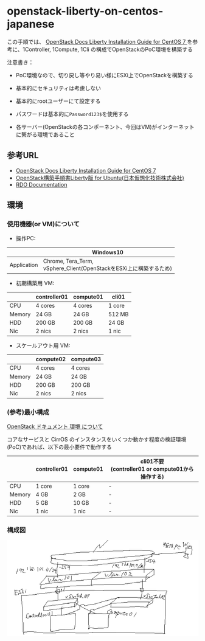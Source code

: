# openstack-liberty-on-centos-japanese

この手順では、
[OpenStack Docs Liberty Installation Guide for CentOS 7 ](http://docs.openstack.org/liberty/ja/install-guide-rdo/) を参考に、1Controller, 1Compute, 1Cli の構成でOpenStackのPoC環境を構築する


注意書き：
- PoC環境なので、切り戻し等やり易い様にESXi上でOpenStackを構築する

- 基本的にセキュリティは考慮しない

- 基本的にrootユーザーにて設定する

- パスワードは基本的に`Password123$`を使用する

- 各サーバー(OpenStackの各コンポーネント、今回はVM)がインターネットに繋がる環境であること



## 参考URL

- [OpenStack Docs Liberty Installation Guide for CentOS 7 ](http://docs.openstack.org/liberty/ja/install-guide-rdo/)
- [OpenStack構築手順書Liberty版 for Ubuntu(日本仮想化技術株式会社)](http://www.slideshare.net/VirtualTech-JP/openstackmitaka)
- [RDO Documentation](https://www.rdoproject.org/documentation/)



## 環境

### 使用機器(or VM)について

- 操作PC:

|   |Windows10|
|---|---|
|Application|Chrome, Tera_Term, </br>vSphere_Client(OpenStackをESXi上に構築するため)|


- 初期構築用 VM:

|   |controller01|compute01|cli01|
|---|---|---|---|
|CPU|4 cores|4 cores|1 core|
|Memory|24 GB|24 GB|512 MB|
|HDD|200 GB|200 GB|24 GB|
|Nic|2 nics|2 nics|1 nic|


- スケールアウト用 VM:

|   |compute02|compute03|
|---|---|---|
|CPU|4 cores|4 cores|
|Memory|24 GB|24 GB|
|HDD|200 GB|200 GB|
|Nic|2 nics|2 nics|


### (参考)最小構成

[OpenStack ドキュメント 環境 について](http://docs.openstack.org/liberty/ja/install-guide-rdo/environment.html)

コアなサービスと CirrOS のインスタンスをいくつか動かす程度の検証環境(PoC)であれば、以下の最小要件で動作する

|   |controller01|compute01|cli01不要</br>(controller01 or compute01から操作する)|
|---|---|---|---|
|CPU|1 core|1 core| - |
|Memory|4 GB|2 GB| - |
|HDD|5 GB|10 GB| - |
|Nic|1 nic|1 nic| - |


### 構成図

<!-- <img src="https://github.com/Soichiro75/openstack-liberty-on-centos-japanese/blob/master/images/OpenStack構成図_超下書き.png" width="320px" title="OpenStack全体構成図">
-->

![OpenStack全体構成図 (超下書き)](https://github.com/Soichiro75/openstack-liberty-on-centos-japanese/blob/master/images/OpenStack構成図_超下書き.png)

